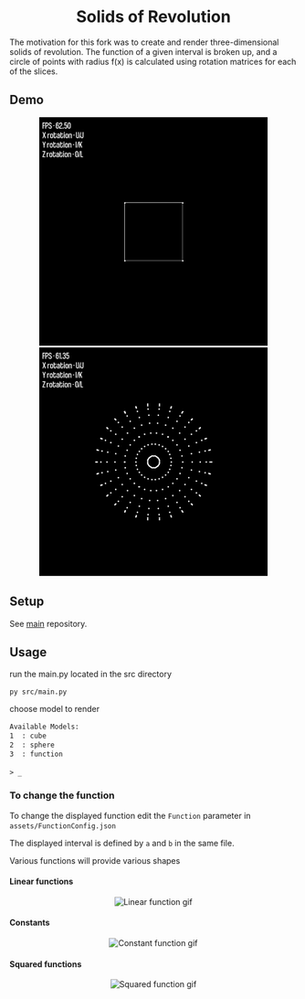 <h1 align="center">
  Solids of Revolution
</h1>

The motivation for this fork was to create and render three-dimensional solids of revolution. The function of a given interval is broken up, and a circle of points with radius f(x) is calculated using rotation matrices for each of the slices.

## Demo

<div align="center">
    <img src="/media/demo_cube.gif" height="400">
    <img src="/media/demo_sphere.gif" height="400">
</div>

## Setup

See [main](https://github.com/Serphyus/Rotation-Trigonometry.git) repository.

## Usage

run the main.py located in the src directory

```
py src/main.py
```

choose model to render

```
Available Models:
1  : cube
2  : sphere
3  : function

> _
```

### To change the function

To change the displayed function edit the `Function` parameter in `assets/FunctionConfig.json`

The displayed interval is defined by `a` and `b` in the same file.

Various functions will provide various shapes

#### Linear functions

<div align="center">
    <img src="/media/demo_cone.gif" height="400" alt="Linear function gif">
</div>

#### Constants

<div align="center">
    <img src="/media/demo_sylinder.gif" height="400" alt="Constant function gif">
</div>

#### Squared functions

<div align="center">
    <img src="/media/demo_dish.gif" height="400" alt="Squared function gif">
</div>
